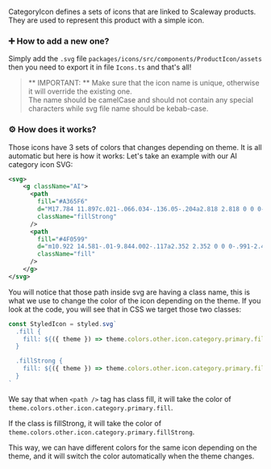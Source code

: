 CategoryIcon defines a sets of icons that are linked to Scaleway products. They are used to represent this product with a simple icon.

### ➕ How to add a new one?

Simply add the `.svg` file `packages/icons/src/components/ProductIcon/assets` then you need to export it in file `Icons.ts` and that's all!

> ** IMPORTANT: ** Make sure that the icon name is unique, otherwise it will override the existing one.\
> The name should be camelCase and should not contain any special characters while svg file name should be kebab-case.

### ⚙️ How does it works?

Those icons have 3 sets of colors that changes depending on theme. It is all automatic but here is how it works:
Let's take an example with our AI category icon SVG:

```svg
<svg>
    <g className="AI">
      <path
        fill="#A365F6"
        d="M17.784 11.897c.021-.066.034-.136.05-.204a2.818 2.818 0 0 0-.958-2.862 3.037 3.037 0 0 0-.44-3.427 2.726 2.726 0 0 0-1.74-.926 4.032 4.032 0 0 0-2.512-2.275 2.736 2.736 0 0 0-2.094.013 2.348 2.348 0 0 0-.992 2.401l.002.103-.01 9.861c0 .01.005.017.005.026a3.184 3.184 0 0 0 2.663 3.367c.144.016.29.024.435.024a2.972 2.972 0 0 0 2.742-1.619 2.548 2.548 0 0 0 1.496-1.501c.183-.459.223-.962.113-1.444a2.728 2.728 0 0 0 1.24-1.537Zm-3.052 2.328a.693.693 0 0 1-.583.48.935.935 0 0 0-.762.668 1.203 1.203 0 0 1-1.44.792c-.514-.054-1.033-.613-1.033-1.578 0-.006-.004-.011-.004-.017l.003-2.594a1.26 1.26 0 0 1 .177-.716.835.835 0 0 1 .819-.485.911.911 0 0 0-.092-1.818c-.307.01-.61.068-.9.17l.004-4.423-.003-.126c-.016-.25-.01-.502.019-.752.23-.024.462.01.674.102a1.954 1.954 0 0 1 1.195.927c-.49.346-.87.828-1.092 1.385a.91.91 0 0 0 1.675.713c.191-.449.434-.682.724-.694a1.09 1.09 0 0 1 .925.311 1.276 1.276 0 0 1-.124 1.896.915.915 0 0 0 .327 1.468c.36.152.648.435.806.792.026.115.041.232.046.35-.007.151-.047.3-.118.435a1.065 1.065 0 0 1-.14.152 1.109 1.109 0 0 1-.944.281.91.91 0 0 0-.47 1.758c.102.019.206.032.31.039a.566.566 0 0 1 .001.483Z"
        className="fillStrong"
      />
      <path
        fill="#4F0599"
        d="m10.922 14.581-.01-9.844.002-.117a2.352 2.352 0 0 0-.991-2.406A2.753 2.753 0 0 0 7.829 2.2a4.041 4.041 0 0 0-2.511 2.277 2.75 2.75 0 0 0-1.74.927 3.038 3.038 0 0 0-.44 3.426 2.884 2.884 0 0 0-.998 1.809 2.547 2.547 0 0 0 .786 2.418c.165.15.347.281.542.39a2.43 2.43 0 0 0 .114 1.43 2.55 2.55 0 0 0 1.496 1.502A2.971 2.971 0 0 0 7.82 18c.14 0 .285-.009.435-.024a3.185 3.185 0 0 0 2.663-3.368c0-.01.005-.017.005-.026Zm-2.856 1.584c-1.095.105-1.378-.579-1.436-.779a.91.91 0 0 0-.766-.681.694.694 0 0 1-.584-.482.58.58 0 0 1-.017-.428c.104-.007.207-.02.31-.039a.909.909 0 0 0 .227-1.675.911.911 0 0 0-.699-.083c-.21.037-.426.01-.62-.077a1.133 1.133 0 0 1-.11-.06l-.028-.02a.958.958 0 0 1-.407-.985c.005-.029.003-.047.01-.077v-.002a1.48 1.48 0 0 1 .819-.84.91.91 0 0 0 .335-1.472 1.277 1.277 0 0 1-.125-1.896 1.077 1.077 0 0 1 .925-.31c.29.012.533.245.724.693a.91.91 0 1 0 1.675-.712 3.11 3.11 0 0 0-1.092-1.386 2.054 2.054 0 0 1 1.27-.953 1.63 1.63 0 0 1 .574-.102c.052.257.066.52.043.781l-.002.14.007 6.592a2.205 2.205 0 0 0-.88-.199.91.91 0 1 0 0 1.82c.358 0 .88.645.88 1.653 0 .966-.52 1.525-1.033 1.579Z"
        className="fill"
      />
    </g>
</svg>
```

You will notice that those path inside svg are having a class name, this is what we use to change the color of the icon depending on the theme.
If you look at the code, you will see that in CSS we target those two classes:

```jsx
const StyledIcon = styled.svg`
  .fill {
    fill: ${({ theme }) => theme.colors.other.icon.category.primary.fill};
  }

  .fillStrong {
    fill: ${({ theme }) => theme.colors.other.icon.category.primary.fillStrong};
  }
`
```

We say that when `<path />` tag has class fill, it will take the color of `theme.colors.other.icon.category.primary.fill`.

If the class is fillStrong, it will take the color of `theme.colors.other.icon.category.primary.fillStrong`.

This way, we can have different colors for the same icon depending on the theme, and it will switch the color automatically when the theme changes.
